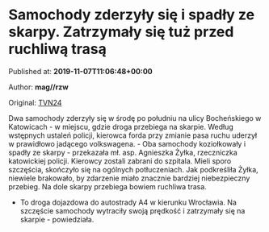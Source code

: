
# Samochody zderzyły się i spadły ze skarpy. Zatrzymały się tuż przed ruchliwą trasą

Published at: **2019-11-07T11:06:48+00:00**

Author: **mag//rzw**

Original: [TVN24](https://www.tvn24.pl/katowice,51/katowice-dwa-samochody-po-zderzeniu-spadly-ze-skarpy,983605.html)

Dwa samochody zderzyły się w środę po południu na ulicy Bocheńskiego w Katowicach - w miejscu, gdzie droga przebiega na skarpie.
Według wstępnych ustaleń policji, kierowca forda przy zmianie pasa ruchu uderzył w prawidłowo jadącego volkswagena. - Oba samochody koziołkowały i spadły ze skarpy - przekazała mł. asp. Agnieszka Żyłka, rzeczniczka katowickiej policji.
Kierowcy zostali zabrani do szpitala. Mieli sporo szczęścia, skończyło się na ogólnych potłuczeniach.
Jak podkreśliła Żyłka, niewiele brakowało, by zdarzenie miało znacznie bardziej niebezpieczny przebieg. Na dole skarpy przebiega bowiem ruchliwa trasa.
- To droga dojazdowa do autostrady A4 w kierunku Wrocławia. Na szczęście samochody wytraciły swoją prędkość i zatrzymały się na skarpie - powiedziała.
